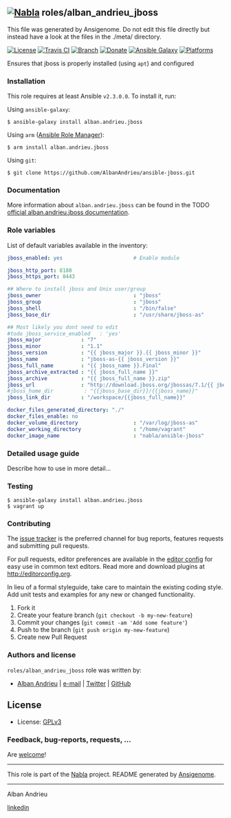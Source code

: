 ## [![Nabla](https://debops.org/images/debops-small.png)](https://github.com/AlbanAndrieu) roles/alban_andrieu_jboss

This file was generated by Ansigenome. Do not edit this file directly but instead have a look at the files in the ./meta/ directory. 

[![License](http://img.shields.io/:license-apache-blue.svg?style=flat-square)](http://www.apache.org/licenses/LICENSE-2.0.html)
[![Travis CI](https://img.shields.io/travis/AlbanAndrieu/ansible-jboss.svg?style=flat)](https://travis-ci.org/AlbanAndrieu/ansible-jboss)
[![Branch](http://img.shields.io/github/tag/AlbanAndrieu/ansible-jboss.svg?style=flat-square)](https://github.com/AlbanAndrieu/ansible-jboss/tree/master)
[![Donate](https://img.shields.io/gratipay/AlbanAndrieu.svg?style=flat)](https://www.gratipay.com/~AlbanAndrieu)
[![Ansible Galaxy](https://img.shields.io/badge/galaxy-alban.andrieu.jboss-660198.svg?style=flat)](https://galaxy.ansible.com/alban.andrieu/jboss)
[![Platforms](http://img.shields.io/badge/platforms-ubuntu-lightgrey.svg?style=flat)](#)


Ensures that jboss is properly installed (using `apt`) and configured

### Installation

This role requires at least Ansible `v2.3.0.0`. To install it, run:

Using `ansible-galaxy`:
```shell
$ ansible-galaxy install alban.andrieu.jboss
```

Using `arm` ([Ansible Role Manager](https://github.com/mirskytech/ansible-role-manager/)):
```shell
$ arm install alban.andrieu.jboss
```

Using `git`:
```shell
$ git clone https://github.com/AlbanAndrieu/ansible-jboss.git
```

### Documentation

More information about `alban.andrieu.jboss` can be found in the
TODO [official alban.andrieu.jboss documentation](https://docs.debops.org/en/latest/ansible/roles/ansible-jboss/docs/).


### Role variables

List of default variables available in the inventory:

```YAML
jboss_enabled: yes                       # Enable module

jboss_http_port: 8180
jboss_https_port: 8443

## Where to install jboss and Unix user/group
jboss_owner                              : "jboss"
jboss_group                              : "jboss"
jboss_shell                              : "/bin/false"
jboss_base_dir                           : "/usr/share/jboss-as"

## Most likely you dont need to edit
#todo jboss_service_enabled   : 'yes'
jboss_major             : "7"
jboss_minor             : "1.1"
jboss_version           : "{{ jboss_major }}.{{ jboss_minor }}"
jboss_name              : "jboss-as-{{ jboss_version }}"
jboss_full_name         : "{{ jboss_name }}.Final"
jboss_archive_extracted : "{{ jboss_full_name }}"
jboss_archive           : "{{ jboss_full_name }}.zip"
jboss_url               : "http://download.jboss.org/jbossas/7.1/{{ jboss_full_name }}/{{ jboss_archive }}"
#jboss_home_dir          : "{{jboss_base_dir}}/{{jboss_name}}"
jboss_link_dir          : "/workspace/{{jboss_full_name}}"

docker_files_generated_directory: "./"
docker_files_enable: no
docker_volume_directory                  : "/var/log/jboss-as"
docker_working_directory                 : "/home/vagrant"
docker_image_name                        : "nabla/ansible-jboss"
```


### Detailed usage guide

Describe how to use in more detail...

### Testing
```shell
$ ansible-galaxy install alban.andrieu.jboss
$ vagrant up
```

### Contributing

The [issue tracker](https://github.com/AlbanAndrieu/ansible-jboss/issues) is the preferred channel for bug reports, features requests and submitting pull requests.

For pull requests, editor preferences are available in the [editor config](.editorconfig) for easy use in common text editors. Read more and download plugins at <http://editorconfig.org>.

In lieu of a formal styleguide, take care to maintain the existing coding style. Add unit tests and examples for any new or changed functionality.

1. Fork it
2. Create your feature branch (`git checkout -b my-new-feature`)
3. Commit your changes (`git commit -am 'Add some feature'`)
4. Push to the branch (`git push origin my-new-feature`)
5. Create new Pull Request

### Authors and license

`roles/alban_andrieu_jboss` role was written by:

- [Alban Andrieu](fr.linkedin.com/in/nabla/) | [e-mail](mailto:alban.andrieu@free.fr) | [Twitter](https://twitter.com/AlbanAndrieu) | [GitHub](https://github.com/AlbanAndrieu)

License
-------

- License: [GPLv3](https://tldrlegal.com/license/gnu-general-public-license-v3-%28gpl-3%29)

### Feedback, bug-reports, requests, ...

Are [welcome](https://github.com/AlbanAndrieu/ansible-jboss/issues)!

***

This role is part of the [Nabla](https://github.com/AlbanAndrieu) project.
README generated by [Ansigenome](https://github.com/nickjj/ansigenome/).

***

Alban Andrieu

[linkedin](fr.linkedin.com/in/nabla/)